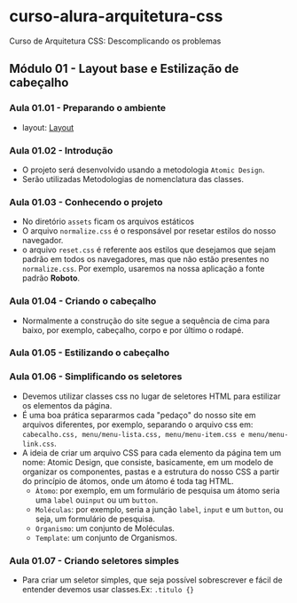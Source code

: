 # curso-alura-arquitetura-css
Curso de Arquitetura CSS: Descomplicando os problemas

## Módulo 01 - Layout base e Estilização de cabeçalho
### Aula 01.01 - Preparando o ambiente
- layout: [Layout](https://www.figma.com/file/0gMF5BPgplPYqQA6Om1T1sk9/alura-bootstrap?node-id=0%3A1)

### Aula 01.02 - Introdução
- O projeto será desenvolvido usando a metodologia `Atomic Design`.
- Serão utilizadas Metodologias de nomenclatura das classes.

### Aula 01.03 - Conhecendo o projeto
- No diretório `assets` ficam os arquivos estáticos
- O arquivo `normalize.css` é o responsável por resetar estilos do nosso navegador.
- o arquivo `reset.css` é referente aos estilos que desejamos que sejam padrão em todos os navegadores, mas que não estão presentes no `normalize.css`. Por exemplo, usaremos na nossa aplicação a fonte padrão **Roboto**.

### Aula 01.04 - Criando o cabeçalho
- Normalmente a construção do site segue a sequência de cima para baixo, por exemplo, cabeçalho, corpo e por último o rodapé.

### Aula 01.05 - Estilizando o cabeçalho

### Aula 01.06 - Simplificando os seletores
- Devemos utilizar classes css no lugar de seletores HTML para estilizar os elementos da página.
- É uma boa prática separarmos cada "pedaço" do nosso site em arquivos diferentes, por exemplo, separando o arquivo css em: `cabecalho.css, menu/menu-lista.css, menu/menu-item.css e menu/menu-link.css`.
- A ideia de criar um arquivo CSS para cada elemento da página tem um nome: Atomic Design, que consiste, basicamente, em um modelo de organizar os componentes, pastas e a estrutura do nosso CSS a partir do princípio de átomos, onde um átomo é toda tag HTML.
  - `Àtomo`: por exemplo, em um formulário de pesquisa um átomo seria uma `label` ou`input` ou um `button`.
  - `Moléculas`: por exemplo, seria a junção `label`, `input` e um `button`, ou seja, um formulário de pesquisa.
  - `Organismo`: um conjunto de Moléculas.
  - `Template`: um conjunto de Organismos.

### Aula 01.07 - Criando seletores simples
- Para criar um seletor simples, que seja possível sobrescrever e fácil de entender devemos usar classes.Ex: `.titulo {}`
